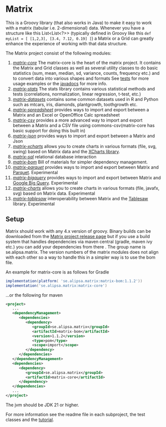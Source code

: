 # Matrix
This is a Groovy library (that also works in Java) to make it easy to work with
a matrix (tabular i.e. 2-dimensional) data. Whenever you ḧave a structure like this
List<List<?>> (typically defined in 
Groovy like this `def myList = [ [1,2,3], [3.4, 7.12, 0.19] ]`) a Matrix or
a Grid can greatly enhance the experience of working with that data structure.

The Matrix project consist of the following modules:
1. _[matrix-core](https://github.com/Alipsa/matrix/blob/main/matrix-core/readme.md)_ The matrix-core is the heart of the matrix project. It
   contains the Matrix and Grid classes as well as several utility classes to
   do basic statistics (sum, mean, median, sd, variance, counts, frequency etc.) and to
   convert data into various shapes and formats
   See [tests](https://github.com/Alipsa/matrix/blob/main/matrix-core/src/test/groovy/MatrixTest.groovy) for more usage examples or
   the [javadocs](https://javadoc.io/doc/se.alipsa.matrix/matrix-core/latest/index.html) for more info.
1. _[matrix-stats](https://github.com/Alipsa/matrix/blob/main/matrix-stats/README.md)_ The stats library contains various statistical methods and tests
   (correlations, normalization, linear regression, t-test, etc.)
1. _[matrix-datasets](https://github.com/Alipsa/matrix/blob/main/matrix-datasets/README.md)_ contains some common datasets used in R and Python such as mtcars, iris, diamonds, plantgrowth, toothgrowth etc.
1. _[matrix-spreadsheet](https://github.com/Alipsa/matrix/blob/main/matrix-spreadsheet/README.md)_ provides ways to import and export between a Matrix and an Excel or OpenOffice Calc spreadsheet
1. _[matrix-csv](https://github.com/Alipsa/matrix/blob/main/matrix-csv/README.md)_ provides a more advanced way to import and export between a Matrix and a CSV file using commons-csv(matrix-core has basic support
   for doing this built in)
1. _[matrix-json](https://github.com/Alipsa/matrix/blob/main/matrix-json/README.md)_ provides ways to import and export between a Matrix and Json
1. _[matrix-xcharts](https://github.com/Alipsa/matrix/blob/main/matrix-xcharts/README.md)_ allows you to create charts in various formats (file, svg, swing) based on Matrix data and the [XCharts library](https://github.com/knowm/XChart). 
1. _[matrix-sql](https://github.com/Alipsa/matrix/blob/main/matrix-sql/readme.md)_ relational database interaction
1. _[matrix-bom](https://github.com/Alipsa/matrix/blob/main/matrix-bom/readme.md)_ Bill of materials for simpler dependency management.
1. _[matrix-parquet](https://github.com/Alipsa/matrix/blob/main/matrix-parquet/readme.md)_ provides ways to import and export between Matrix and [Parquet](https://parquet.apache.org/). Experimental
1. _[matrix-bigquery](https://github.com/Alipsa/matrix/blob/main/matrix-bigquery/readme.md)_
   provides ways to import and export between Matrix and [Google Big Query](https://cloud.google.com/bigquery). Experimental
1. _[matrix-charts](https://github.com/Alipsa/matrix/blob/main/matrix-charts/README.md)_ allows you to create charts in various formats (file, javafx, svg) based on Matrix data. Experimental
1. _[matrix-tablesaw](https://github.com/Alipsa/matrix/blob/main/matrix-tablesaw/readme.md)_ interoperability between Matrix and the [Tablesaw](https://github.com/jtablesaw/tablesaw) library. Experimental

## Setup
Matrix should work with any 4.x version of groovy. Binary builds can be downloaded 
from the [Matrix project release page](https://github.com/Alipsa/matrix/releases) but if you use a build system that 
handles dependencies via maven central (gradle, maven ivy etc.) you can add your dependencies from there
. The group name is se.alipsa.matrix. 
The version numbers of the matrix modules does not align with each other so a way to handle this in a simpler way is to 
use the bom file.

An example for matrix-core is as follows for Gradle
```groovy
implementation(platform( 'se.alipsa.matrix:matrix-bom:1.1.2'))
implementation('se.alipsa.matrix:matrix-core')
```
...or the following for maven
```xml
<project>
   ...
   <dependencyManagement>
      <dependencies>
         <dependency>
            <groupId>se.alipsa.matrix</groupId>
            <artifactId>matrix-bom</artifactId>
            <version>1.1.2</version>
            <type>pom</type>
            <scope>import</scope>
         </dependency>
      </dependencies>
   </dependencyManagement>
   <dependencies>
      <dependency>
         <groupId>se.alipsa.matrix</groupId>
         <artifactId>matrix-core</artifactId>
      </dependency>
   </dependencies>
   ...
</project>
```

The jvm should be JDK 21 or higher.

For more information see the readme file in each subproject,
the test classes and the [tutorial](docs/tutorial/outline.md).
<!---
[Cookbook](docs/cookbook/cookbook.md)
-->


